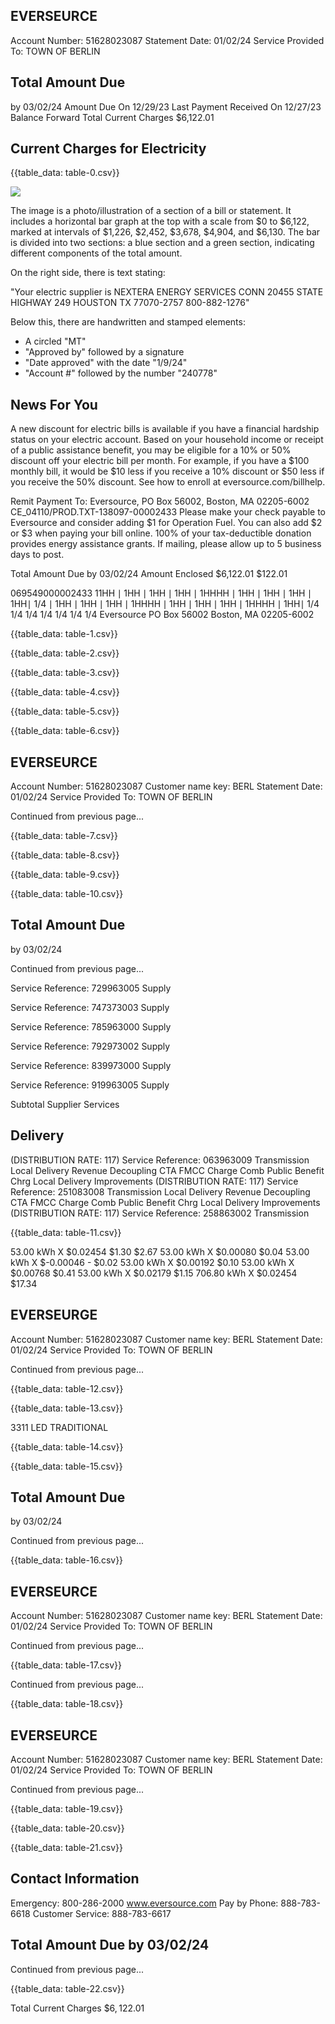 ## EVERSEURCE

Account Number: 51628023087
Statement Date: 01/02/24
Service Provided To:
TOWN OF BERLIN

## Total Amount Due

by 03/02/24
Amount Due On 12/29/23
Last Payment Received On 12/27/23
Balance Forward
Total Current Charges
\$6,122.01

## Current Charges for Electricity

{{table_data: table-0.csv}}

![](images/img-0.jpeg)

The image is a photo/illustration of a section of a bill or statement. It includes a horizontal bar graph at the top with a scale from $0 to $6,122, marked at intervals of $1,226, $2,452, $3,678, $4,904, and $6,130. The bar is divided into two sections: a blue section and a green section, indicating different components of the total amount.

On the right side, there is text stating:

"Your electric supplier is
NEXTERA ENERGY SERVICES CONN
20455 STATE HIGHWAY 249
HOUSTON TX 77070-2757
800-882-1276"

Below this, there are handwritten and stamped elements:

- A circled "MT"
- "Approved by" followed by a signature
- "Date approved" with the date "1/9/24"
- "Account #" followed by the number "240778"

## News For You

A new discount for electric bills is available if you have a financial hardship status on your electric account. Based on your household income or receipt of a public assistance benefit, you may be eligible for a $10 \%$ or $50 \%$ discount off your electric bill per month. For example, if you have a $\$ 100$ monthly bill, it would be $\$ 10$ less if you receive a $10 \%$ discount or $\$ 50$ less if you receive the $50 \%$ discount. See how to enroll at eversource.com/billhelp.

Remit Payment To: Eversource, PO Box 56002, Boston, MA 02205-6002
CE_04110/PROD.TXT-138097-00002433
Please make your check payable to Eversource and consider adding $\$ 1$ for Operation Fuel.
You can also add $\$ 2$ or $\$ 3$ when paying your bill online. $100 \%$ of your tax-deductible donation provides energy assistance grants. If mailing, please allow up to 5 business days to post.

Total Amount Due
by 03/02/24
Amount Enclosed
\$6,122.01
\$122.01

069549000002433
$11 \mathrm{HH} \mid 1 \mathrm{HH} \mid 1 \mathrm{HH} \mid 1 \mathrm{HH} \mid 1 \mathrm{HH} \mathrm{HH} \mid 1 \mathrm{HH} \mid 1 \mathrm{HH} \mid 1 \mathrm{HH} \mid 1 \mathrm{HH} \mid$
$1 / 4 \mid 1 \mathrm{HH} \mid 1 \mathrm{HH} \mid 1 \mathrm{HH} \mid 1 \mathrm{HH} \mathrm{HH} \mid 1 \mathrm{HH} \mid 1 \mathrm{HH} \mid 1 \mathrm{HH} \mid 1 \mathrm{HH} \mathrm{HH} \mid 1 \mathrm{HH} \mid$
$1 / 4$
$1 / 4$
$1 / 4$
$1 / 4$
$1 / 4$
$1 / 4$
$1 / 4$
Eversource
PO Box 56002
Boston, MA 02205-6002

{{table_data: table-1.csv}}


{{table_data: table-2.csv}}


{{table_data: table-3.csv}}


{{table_data: table-4.csv}}


{{table_data: table-5.csv}}


{{table_data: table-6.csv}}

## EVERSEURCE

Account Number: 51628023087
Customer name key: BERL
Statement Date: 01/02/24
Service Provided To:
TOWN OF BERLIN

Continued from previous page...

{{table_data: table-7.csv}}


{{table_data: table-8.csv}}


{{table_data: table-9.csv}}


{{table_data: table-10.csv}}

## Total Amount Due

by $03 / 02 / 24$

Continued from previous page...

Service Reference: 729963005 Supply

Service Reference: 747373003 Supply

Service Reference: 785963000 Supply

Service Reference: 792973002 Supply

Service Reference: 839973000 Supply

Service Reference: 919963005 Supply

Subtotal Supplier Services

## Delivery

(DISTRIBUTION RATE: 117)
Service Reference: 063963009 Transmission
Local Delivery
Revenue Decoupling
CTA
FMCC Charge
Comb Public Benefit Chrg
Local Delivery Improvements
(DISTRIBUTION RATE: 117)
Service Reference: 251083008 Transmission
Local Delivery
Revenue Decoupling
CTA
FMCC Charge
Comb Public Benefit Chrg
Local Delivery Improvements
(DISTRIBUTION RATE: 117)
Service Reference: 258863002 Transmission

{{table_data: table-11.csv}}

53.00 kWh X \$0.02454 \$1.30
$\$ 2.67$
53.00 kWh X \$0.00080 \$0.04
53.00 kWh X \$-0.00046 - $\$ 0.02$
53.00 kWh X \$0.00192 \$0.10
53.00 kWh X \$0.00768 \$0.41
53.00 kWh X \$0.02179 \$1.15
706.80 kWh X \$0.02454 \$17.34

## EVERSEURGE

Account Number: 51628023087
Customer name key: BERL
Statement Date: 01/02/24
Service Provided To:
TOWN OF BERLIN

Continued from previous page...

{{table_data: table-12.csv}}


{{table_data: table-13.csv}}

3311 LED TRADITIONAL

{{table_data: table-14.csv}}


{{table_data: table-15.csv}}

## Total Amount Due

by $03 / 02 / 24$

Continued from previous page...

{{table_data: table-16.csv}}

## EVERSEURCE

Account Number: 51628023087
Customer name key: BERL
Statement Date: 01/02/24
Service Provided To:
TOWN OF BERLIN

Continued from previous page...

{{table_data: table-17.csv}}

Continued from previous page...

{{table_data: table-18.csv}}

## EVERSEURCE

Account Number: 51628023087
Customer name key: BERL
Statement Date: 01/02/24
Service Provided To:
TOWN OF BERLIN

Continued from previous page...

{{table_data: table-19.csv}}


{{table_data: table-20.csv}}


{{table_data: table-21.csv}}

## Contact Information

Emergency: 800-286-2000
www.eversource.com
Pay by Phone: 888-783-6618
Customer Service: 888-783-6617

## Total Amount Due by 03/02/24

Continued from previous page...

{{table_data: table-22.csv}}

Total Current Charges $\$ 6,122.01$
